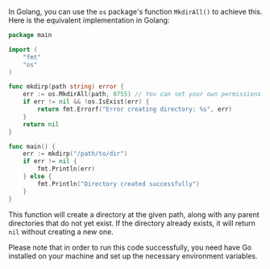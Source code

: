 In Golang, you can use the `os` package's function `MkdirAll()` to achieve this. Here is the equivalent implementation in Golang:

```go
package main

import (
	"fmt"
	"os"
)

func mkdirp(path string) error {
    err := os.MkdirAll(path, 0755) // You can set your own permissions if you want
    if err != nil && !os.IsExist(err) {
        return fmt.Errorf("Error creating directory: %s", err)
    }
    return nil
}

func main() {
    err := mkdirp("/path/to/dir")
    if err != nil {
        fmt.Println(err)
    } else {
        fmt.Println("Directory created successfully")
    }
}
```

This function will create a directory at the given path, along with any parent directories that do not yet exist. If the directory already exists, it will return `nil` without creating a new one. 

Please note that in order to run this code successfully, you need have Go installed on your machine and set up the necessary environment variables.
